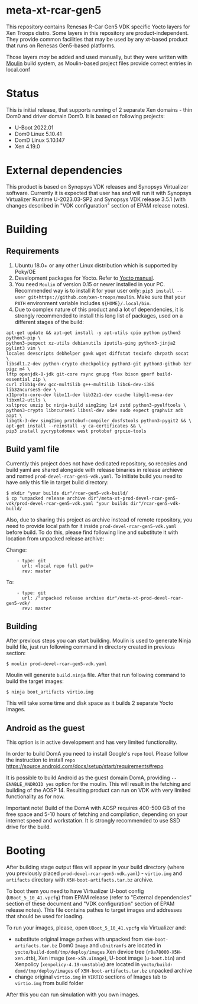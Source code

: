 # meta-xt-rcar-gen5 #

This repository contains Renesas R-Car Gen5 VDK specific Yocto layers for
Xen Troops distro. Some layers in this repository are product-independent.
They provide common facilities that may be used by any xt-based product
that runs on Renesas Gen5-based platforms.

Those layers *may* be added and used manually, but they were written
with [Moulin](https://moulin.readthedocs.io/en/latest/) build system,
as Moulin-based project files provide correct entries in local.conf

# Status

This is initial release, that supports running of 2 separate Xen domains - thin
Dom0 and driver domain DomD. It is based on following projects:
- U-Boot 2022.01
- Dom0 Linux 5.10.41
- DomD Linux 5.10.147
- Xen 4.19.0

# External dependencies

This product is based on Synopsys VDK releases and Synopsys Virtualizer software.
Currently it is expected that user has and will run it with Synopsys Virtualizer
Runtime U-2023.03-SP2 and Synopsys VDK release 3.5.1 (with changes described in
"VDK configuration" section of EPAM release notes).

# Building

## Requirements

1. Ubuntu 18.0+ or any other Linux distribution which is supported by Poky/OE
2. Development packages for Yocto. Refer to [Yocto
   manual](https://docs.yoctoproject.org/brief-yoctoprojectqs/index.html#build-host-packages).
3. You need `Moulin` of version 0.15 or newer installed in your
   PC. Recommended way is to install it for your user only: `pip3
   install --user git+https://github.com/xen-troops/moulin`. Make sure
   that your `PATH` environment variable includes
   `${HOME}/.local/bin`.
4. Due to complex nature of this product and a lot of dependencies, it is
   strongly recommended to install this long list of packages, used on a
   different stages of the build:
```
apt-get update && apt-get install -y apt-utils cpio python python3 python3-pip \
python3-pexpect xz-utils debianutils iputils-ping python3-jinja2 pylint3 vim \
locales devscripts debhelper gawk wget diffstat texinfo chrpath socat \
libsdl1.2-dev python-crypto checkpolicy python3-git python3-github bzr pigz m4 \
lftp openjdk-8-jdk git-core rsync gnupg flex bison gperf build-essential zip \
curl zlib1g-dev gcc-multilib g++-multilib libc6-dev-i386 lib32ncurses5-dev \
x11proto-core-dev libx11-dev lib32z1-dev ccache libgl1-mesa-dev libxml2-utils \
xsltproc unzip bc ninja-build simg2img lz4 zstd python3-pyelftools \
python3-crypto libncurses5 libssl-dev udev sudo expect graphviz adb aapt \
libgtk-3-dev simg2img protobuf-compiler dosfstools python3-pygit2 && \
apt-get install --reinstall -y ca-certificates && \
pip3 install pycryptodomex west protobuf grpcio-tools
```

## Build yaml file

Currently this project does not have dedicated repository, so recepies and build
yaml are shared alongside with release binaries in release archieve and named
`prod-devel-rcar-gen5-vdk.yaml`. To initiate build you need to have only this
file in target build directory:

```
$ mkdir "your builds dir"/rcar-gen5-vdk-build/
$ cp "unpacked release archive dir"/meta-xt-prod-devel-rcar-gen5-vdk/prod-devel-rcar-gen5-vdk.yaml "your builds dir"/rcar-gen5-vdk-build/
```

Also, due to sharing this project as archive instead of remote repository, you
need to provide local path for it inside `prod-devel-rcar-gen5-vdk.yaml` before
build. To do this, please find following line and substitute it with location
from unpacked release archive:

Change:
```
    - type: git
      url: <local repo full path>
      rev: master
```

To:

```
    - type: git
      url: /"unpacked release archive dir"/meta-xt-prod-devel-rcar-gen5-vdk/
      rev: master
```

## Building

After previous steps you can start building. Moulin is used to generate Ninja build
file, just run following command in directory created in previous section:

```
$ moulin prod-devel-rcar-gen5-vdk.yaml
```

Moulin will generate `build.ninja` file. After that run following command to
build the target images:

```
$ ninja boot_artifacts virtio.img
```

This will take some time and disk space as it builds 2 separate Yocto images.

## Android as the guest

This option is in active development and has very limited functionality.

In order to build DomA you need to install Google's `repo` tool.
Please follow the instruction to install `repo`
https://source.android.com/docs/setup/start/requirements#repo

It is possible to build Android as the guest domain DomA, providing
`--ENABLE_ANDROID yes` option for the moulin. This will result in the
fetching and building of the AOSP 14. Resulting product can run on VDK
with very limited functionality as for now.

Important note!
Build of the DomA with AOSP requires 400-500 GB of the free space and
5-10 hours of fetching and compilation, depending on your internet speed and
workstation. It is strongly recommended to use SSD drive for the build.

# Booting

After building stage output files will appear in your build directory (where
you previously placed `prod-devel-rcar-gen5-vdk.yaml`) - `virtio.img` and
`artifacts` directory with `X5H-boot-artifacts.tar.bz` archive.

To boot them you need to have Virtualizer U-boot config (`UBoot_5_10_41.vpcfg`)
from EPAM release (refer to "External dependencies" section of these document
and "VDK configuration" section of EPAM release notes). This file contains
pathes to target images and addresses that should be used for loading.

To run your images, please, open `UBoot_5_10_41.vpcfg` via Virtualizer and:
- substitute original image pathes with unpacked from `X5H-boot-artifacts.tar.bz`
  Dom0 `Image` and `uInitramfs` are located in `yocto/build-dom0/tmp/deploy/images`
  Xen device tree (`r8a78000-X5H-xen.dtb`), Xen image (`xen-x5h.uImage`),
  U-boot image (`u-boot.bin`) and Xenpolicy (`xenpolicy-4.19-unstable`) are
  located in `yocto/build-domd/tmp/deploy/images` of `X5H-boot-artifacts.tar.bz`
  unpacked archive
- change original `virtio.img` in `VIRTIO` sections of Images tab to `virtio.img`
  from build folder

After this you can run simulation with you own images.